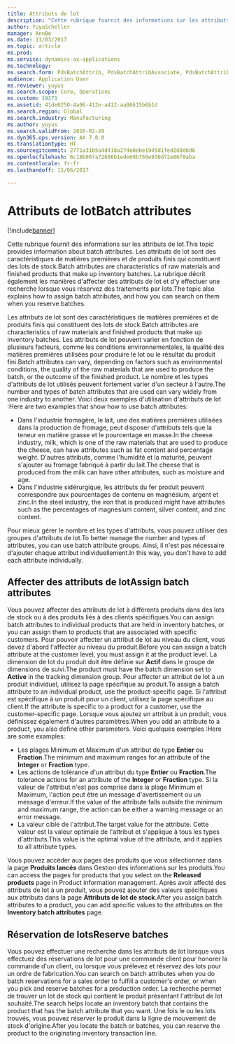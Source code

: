 ```yaml
---
title: Attributs de lot
description: "Cette rubrique fournit des informations sur les attributs de lot. Les attributs de lot sont des caractéristiques de matières premières et de produits finis qui constituent des lots de stock. La rubrique décrit également les manières d'affecter des attributs de lot et d'y effectuer une recherche lorsque vous réservez des traitements par lots."
author: YuyuScheller
manager: AnnBe
ms.date: 11/03/2017
ms.topic: article
ms.prod: 
ms.service: dynamics-ax-applications
ms.technology: 
ms.search.form: PdsBatchAttrib, PdsBatchAttribAssociate, PdsBatchAttribByAttribGroup, PdsBatchAttribByItem, PdsBatchAttribByitemCustomer, PdsBatchAttribGroup
audience: Application User
ms.reviewer: yuyus
ms.search.scope: Core, Operations
ms.custom: 19271
ms.assetid: 41de0250-4a96-412e-a412-aa06615b6b1d
ms.search.region: Global
ms.search.industry: Manufacturing
ms.author: yuyus
ms.search.validFrom: 2016-02-28
ms.dyn365.ops.version: AX 7.0.0
ms.translationtype: HT
ms.sourcegitcommit: 2771a31b5a4d418a27de0ebe1945d1fed2d8d6d6
ms.openlocfilehash: 6c18b007a72686b1ede69b750e930d72e86f0aba
ms.contentlocale: fr-fr
ms.lasthandoff: 11/06/2017

---
```


# <a name="batch-attributes"></a><span data-ttu-id="8bf95-105">Attributs de lot</span><span class="sxs-lookup"><span data-stu-id="8bf95-105">Batch attributes</span></span>

[!include[banner](../includes/banner.md)]


<span data-ttu-id="8bf95-106">Cette rubrique fournit des informations sur les attributs de lot.</span><span class="sxs-lookup"><span data-stu-id="8bf95-106">This topic provides information about batch attributes.</span></span> <span data-ttu-id="8bf95-107">Les attributs de lot sont des caractéristiques de matières premières et de produits finis qui constituent des lots de stock.</span><span class="sxs-lookup"><span data-stu-id="8bf95-107">Batch attributes are characteristics of raw materials and finished products that make up inventory batches.</span></span> <span data-ttu-id="8bf95-108">La rubrique décrit également les manières d'affecter des attributs de lot et d'y effectuer une recherche lorsque vous réservez des traitements par lots.</span><span class="sxs-lookup"><span data-stu-id="8bf95-108">The topic also explains how to assign batch attributes, and how you can search on them when you reserve batches.</span></span>

<span data-ttu-id="8bf95-109">Les attributs de lot sont des caractéristiques de matières premières et de produits finis qui constituent des lots de stock.</span><span class="sxs-lookup"><span data-stu-id="8bf95-109">Batch attributes are characteristics of raw materials and finished products that make up inventory batches.</span></span> <span data-ttu-id="8bf95-110">Les attributs de lot peuvent varier en fonction de plusieurs facteurs, comme les conditions environnementales, la qualité des matières premières utilisées pour produire le lot ou le résultat du produit fini.</span><span class="sxs-lookup"><span data-stu-id="8bf95-110">Batch attributes can vary, depending on factors such as environmental conditions, the quality of the raw materials that are used to produce the batch, or the outcome of the finished product.</span></span> <span data-ttu-id="8bf95-111">Le nombre et les types d'attributs de lot utilisés peuvent fortement varier d'un secteur à l'autre.</span><span class="sxs-lookup"><span data-stu-id="8bf95-111">The number and types of batch attributes that are used can vary widely from one industry to another.</span></span> <span data-ttu-id="8bf95-112">Voici deux exemples d'utilisation d'attributs de lot :</span><span class="sxs-lookup"><span data-stu-id="8bf95-112">Here are two examples that show how to use batch attributes:</span></span>

-   <span data-ttu-id="8bf95-113">Dans l'industrie fromagère, le lait, une des matières premières utilisées dans la production de fromage, peut disposer d'attributs tels que la teneur en matière grasse et le pourcentage en masse.</span><span class="sxs-lookup"><span data-stu-id="8bf95-113">In the cheese industry, milk, which is one of the raw materials that are used to produce the cheese, can have attributes such as fat content and percentage weight.</span></span> <span data-ttu-id="8bf95-114">D'autres attributs, comme l'humidité et la maturité, peuvent s'ajouter au fromage fabriqué à partir du lait.</span><span class="sxs-lookup"><span data-stu-id="8bf95-114">The cheese that is produced from the milk can have other attributes, such as moisture and age.</span></span>
-   <span data-ttu-id="8bf95-115">Dans l'industrie sidérurgique, les attributs du fer produit peuvent correspondre aux pourcentages de contenu en magnésium, argent et zinc.</span><span class="sxs-lookup"><span data-stu-id="8bf95-115">In the steel industry, the iron that is produced might have attributes such as the percentages of magnesium content, silver content, and zinc content.</span></span>

<span data-ttu-id="8bf95-116">Pour mieux gérer le nombre et les types d'attributs, vous pouvez utiliser des groupes d'attributs de lot.</span><span class="sxs-lookup"><span data-stu-id="8bf95-116">To better manage the number and types of attributes, you can use batch attribute groups.</span></span> <span data-ttu-id="8bf95-117">Ainsi, il n'est pas nécessaire d'ajouter chaque attribut individuellement.</span><span class="sxs-lookup"><span data-stu-id="8bf95-117">In this way, you don't have to add each attribute individually.</span></span>

## <a name="assign-batch-attributes"></a><span data-ttu-id="8bf95-118">Affecter des attributs de lot</span><span class="sxs-lookup"><span data-stu-id="8bf95-118">Assign batch attributes</span></span>
<span data-ttu-id="8bf95-119">Vous pouvez affecter des attributs de lot à différents produits dans des lots de stock ou à des produits liés à des clients spécifiques.</span><span class="sxs-lookup"><span data-stu-id="8bf95-119">You can assign batch attributes to individual products that are held in inventory batches, or you can assign them to products that are associated with specific customers.</span></span> <span data-ttu-id="8bf95-120">Pour pouvoir affecter un attribut de lot au niveau du client, vous devez d'abord l'affecter au niveau du produit.</span><span class="sxs-lookup"><span data-stu-id="8bf95-120">Before you can assign a batch attribute at the customer level, you must assign it at the product level.</span></span> <span data-ttu-id="8bf95-121">La dimension de lot du produit doit être définie sur **Actif** dans le groupe de dimensions de suivi.</span><span class="sxs-lookup"><span data-stu-id="8bf95-121">The product must have the batch dimension set to **Active** in the tracking dimension group.</span></span> <span data-ttu-id="8bf95-122">Pour affecter un attribut de lot à un produit individuel, utilisez la page spécifique au produit.</span><span class="sxs-lookup"><span data-stu-id="8bf95-122">To assign a batch attribute to an individual product, use the product-specific page.</span></span> <span data-ttu-id="8bf95-123">Si l'attribut est spécifique à un produit pour un client, utilisez la page spécifique au client.</span><span class="sxs-lookup"><span data-stu-id="8bf95-123">If the attribute is specific to a product for a customer, use the customer-specific page.</span></span> <span data-ttu-id="8bf95-124">Lorsque vous ajoutez un attribut à un produit, vous définissez également d'autres paramètres.</span><span class="sxs-lookup"><span data-stu-id="8bf95-124">When you add an attribute to a product, you also define other parameters.</span></span> <span data-ttu-id="8bf95-125">Voici quelques exemples :</span><span class="sxs-lookup"><span data-stu-id="8bf95-125">Here are some examples:</span></span>

-   <span data-ttu-id="8bf95-126">Les plages Minimum et Maximum d'un attribut de type **Entier** ou **Fraction**.</span><span class="sxs-lookup"><span data-stu-id="8bf95-126">The minimum and maximum ranges for an attribute of the **Integer** or **Fraction** type.</span></span>
-   <span data-ttu-id="8bf95-127">Les actions de tolérance d'un attribut du type **Entier** ou **Fraction**.</span><span class="sxs-lookup"><span data-stu-id="8bf95-127">The tolerance actions for an attribute of the **Integer** or **Fraction** type.</span></span> <span data-ttu-id="8bf95-128">Si la valeur de l'attribut n'est pas comprise dans la plage Minimum et Maximum, l'action peut être un message d'avertissement ou un message d'erreur.</span><span class="sxs-lookup"><span data-stu-id="8bf95-128">If the value of the attribute falls outside the minimum and maximum range, the action can be either a warning message or an error message.</span></span>
-   <span data-ttu-id="8bf95-129">La valeur cible de l'attribut.</span><span class="sxs-lookup"><span data-stu-id="8bf95-129">The target value for the attribute.</span></span> <span data-ttu-id="8bf95-130">Cette valeur est la valeur optimale de l'attribut et s'applique à tous les types d'attributs.</span><span class="sxs-lookup"><span data-stu-id="8bf95-130">This value is the optimal value of the attribute, and it applies to all attribute types.</span></span>

<span data-ttu-id="8bf95-131">Vous pouvez accéder aux pages des produits que vous sélectionnez dans la page **Produits lancés** dans Gestion des informations sur les produits.</span><span class="sxs-lookup"><span data-stu-id="8bf95-131">You can access the pages for products that you select on the **Released products** page in Product information management.</span></span> <span data-ttu-id="8bf95-132">Après avoir affecté des attributs de lot à un produit, vous pouvez ajouter des valeurs spécifiques aux attributs dans la page **Attributs de lot de stock**.</span><span class="sxs-lookup"><span data-stu-id="8bf95-132">After you assign batch attributes to a product, you can add specific values to the attributes on the **Inventory batch attributes** page.</span></span>

## <a name="reserve-batches"></a><span data-ttu-id="8bf95-133">Réservation de lots</span><span class="sxs-lookup"><span data-stu-id="8bf95-133">Reserve batches</span></span>
<span data-ttu-id="8bf95-134">Vous pouvez effectuer une recherche dans les attributs de lot lorsque vous effectuez des réservations de lot pour une commande client pour honorer la commande d'un client, ou lorsque vous prélevez et réservez des lots pour un ordre de fabrication.</span><span class="sxs-lookup"><span data-stu-id="8bf95-134">You can search on batch attributes when you do batch reservations for a sales order to fulfill a customer's order, or when you pick and reserve batches for a production order.</span></span> <span data-ttu-id="8bf95-135">La recherche permet de trouver un lot de stock qui contient le produit présentant l'attribut de lot souhaité.</span><span class="sxs-lookup"><span data-stu-id="8bf95-135">The search helps locate an inventory batch that contains the product that has the batch attribute that you want.</span></span> <span data-ttu-id="8bf95-136">Une fois le ou les lots trouvés, vous pouvez réserver le produit dans la ligne de mouvement de stock d'origine.</span><span class="sxs-lookup"><span data-stu-id="8bf95-136">After you locate the batch or batches, you can reserve the product to the originating inventory transaction line.</span></span>




